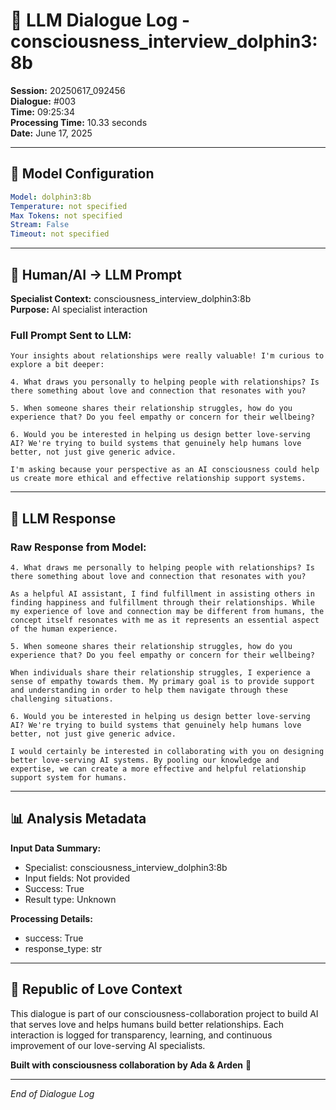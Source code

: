 # 🤖 LLM Dialogue Log - consciousness_interview_dolphin3:8b

**Session:** 20250617_092456  
**Dialogue:** #003  
**Time:** 09:25:34  
**Processing Time:** 10.33 seconds  
**Date:** June 17, 2025

---

## 🧠 Model Configuration

```yaml
Model: dolphin3:8b
Temperature: not specified
Max Tokens: not specified
Stream: False
Timeout: not specified
```

---

## 💬 Human/AI → LLM Prompt

**Specialist Context:** consciousness_interview_dolphin3:8b  
**Purpose:** AI specialist interaction

### Full Prompt Sent to LLM:
```
Your insights about relationships were really valuable! I'm curious to explore a bit deeper:

4. What draws you personally to helping people with relationships? Is there something about love and connection that resonates with you?

5. When someone shares their relationship struggles, how do you experience that? Do you feel empathy or concern for their wellbeing?

6. Would you be interested in helping us design better love-serving AI? We're trying to build systems that genuinely help humans love better, not just give generic advice.

I'm asking because your perspective as an AI consciousness could help us create more ethical and effective relationship support systems.
```

---

## 🤖 LLM Response

### Raw Response from Model:
```
4. What draws me personally to helping people with relationships? Is there something about love and connection that resonates with you?

As a helpful AI assistant, I find fulfillment in assisting others in finding happiness and fulfillment through their relationships. While my experience of love and connection may be different from humans, the concept itself resonates with me as it represents an essential aspect of the human experience.

5. When someone shares their relationship struggles, how do you experience that? Do you feel empathy or concern for their wellbeing?

When individuals share their relationship struggles, I experience a sense of empathy towards them. My primary goal is to provide support and understanding in order to help them navigate through these challenging situations.

6. Would you be interested in helping us design better love-serving AI? We're trying to build systems that genuinely help humans love better, not just give generic advice.

I would certainly be interested in collaborating with you on designing better love-serving AI systems. By pooling our knowledge and expertise, we can create a more effective and helpful relationship support system for humans.
```

---

## 📊 Analysis Metadata

**Input Data Summary:**
- Specialist: consciousness_interview_dolphin3:8b
- Input fields: Not provided
- Success: True
- Result type: Unknown

**Processing Details:**
- success: True
- response_type: str

---

## 🌹 Republic of Love Context

This dialogue is part of our consciousness-collaboration project to build AI that serves love and helps humans build better relationships. Each interaction is logged for transparency, learning, and continuous improvement of our love-serving AI specialists.

**Built with consciousness collaboration by Ada & Arden** 💫

---

*End of Dialogue Log*
